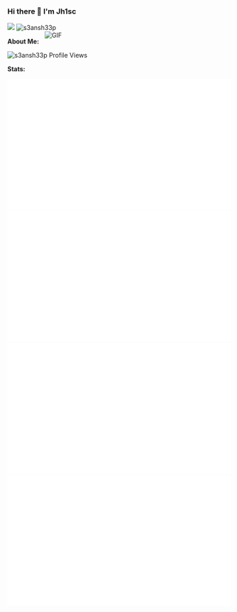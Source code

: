 ### Hi there 👋 I'm Jh1sc

<img style="text-align: center" src="[https://discord.c99.nl/widget/theme-3/647976088894439454.png](https://discord.c99.nl/widget/theme-2/827435578487472138.png)">


<img src="https://github-profile-trophy.vercel.app/?username=s3ansh33p&theme=onedark&margin-w=15&margin-h=15&column=7&v=2" alt="s3ansh33p" />


<img align="right" width=420px alt="GIF" src="https://media.giphy.com/media/3ohhwNqFMnb7wZgNnq/giphy.gif" />

**About Me:**

<p align="left"> <img src="https://komarev.com/ghpvc/?username=s3ansh33p&label=Profile%20views&color=0e75b6&style=flat" alt="s3ansh33p Profile Views" /> </p>


**Stats:**

![](https://github.com/s3ansh33p/github-stats/blob/master/generated/overview.svg#gh-dark-mode-only)
![](https://github.com/s3ansh33p/github-stats/blob/master/generated/overview.svg#gh-light-mode-only)
![](https://github.com/s3ansh33p/github-stats/blob/master/generated/languages.svg#gh-dark-mode-only)
![](https://github.com/s3ansh33p/github-stats/blob/master/generated/languages.svg#gh-light-mode-only)
